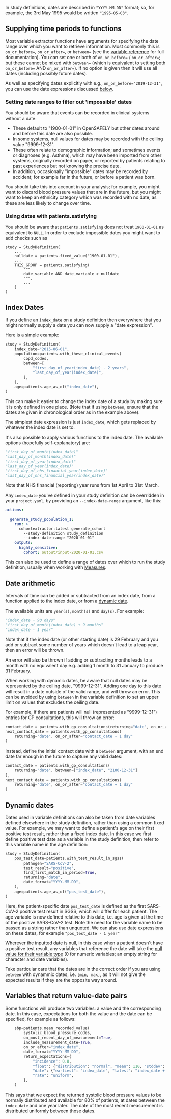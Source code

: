 In study definitions, dates are described in `"YYYY-MM-DD"` format; so, for example, the 3rd May 1995 would be written `"1995-05-03"`.


## Supplying time periods to functions

Most variable extractor functions have arguments for specifying the date range over which you want to retrieve information.
Most commonly this is `on_or_before=`, `on_or_after=`, or `between=` (see the [variable reference](study-def-variables.md) for full documentation).
You can set one or both of `on_or_before=` / `on_or_after=`; but these cannot be mixed with `between=` (which is equivalent to setting both `on_or_before=` AND `on_or_after=`). 
If no option is given then it will use all dates (including possibly future dates).


As well as specifying dates explicitly with e.g., `on_or_before="2019-12-31"`, you can use the date expressions discussed [below](#index-dates).

### Setting date ranges to filter out 'impossible' dates

You should be aware that events can be recorded in clinical systems without a date:

- These default to "1900-01-01" in OpenSAFELY but other dates around and before this date are also possible. 
- In some systems, null values for dates may be recorded with the ceiling value "9999-12-31".
- These often relate to demographic information; and sometimes events or diagnoses (e.g. Asthma), which may have been imported from other systems, originally recorded on paper, or reported by patients relating to past experiences but not knowing the precise date. 
- In addition, occasionally "impossible" dates may be recorded by accident; for example far in the future, or before a patient was born.  
 
You should take this into account in your analysis; for example, you might want to discard blood pressure values that are in the future, but you might want to keep an ethnicity category which was recorded with no date, as these are less likely to change over time. 

### Using dates with patients.satisfying

You should be aware that `patients.satisfying` does not treat `1900-01-01` as equivalent to `NULL`. In order to exclude impossible dates you might want to add
checks such as

```
study = StudyDefinition(
    ...
    nulldate = patients.fixed_value("1900-01-01"),
    ...
    THIS_GROUP = patients.satisfying(
        """
        date_variable AND date_variable > nulldate
        """,
        ...
    )
)
```

## Index Dates

If you define an `index_date` on a study definition then everywhere that you might normally supply a date you can now supply a "date expression".

Here is a simple example:

```py
study = StudyDefinition(
    index_date="2015-06-01",
    population=patients.with_these_clinical_events(
        copd_codes,
        between=[
            "first_day_of_year(index_date) - 2 years",
            "last_day_of_year(index_date)",
        ],
    ),
    age=patients.age_as_of("index_date"),
)
```

This can make it easier to change the index date of a study by making sure it is only defined in one place. (Note that if using `between`, ensure that the dates are given in chronological order as in the example above).

The simplest date expression is just `index_date`, which gets replaced by whatever the index date is set to.

It's also possible to apply various functions to the index date.
The available options (hopefully self-explanatory) are:

```py
"first_day_of_month(index_date)"
"last_day_of_month(index_date)"
"first_day_of_year(index_date)"
"last_day_of_year(index_date)"
"first_day_of_nhs_financial_year(index_date)"
"last_day_of_nhs_financial_year(index_date)"
```

Note that NHS financial (reporting) year runs from 1st April to 31st March.

Any `index_date` you've defined in your study definition can be overridden in your `project.yaml`, by providing an `--index-date-range` argument, like this:

```yaml
actions:

  generate_study_population_1:
    run: >
      cohortextractor:latest generate_cohort
        --study-definition study_definition
        --index-date-range "2020-01-01"
    outputs:
      highly_sensitive:
        cohort: output/input-2020-01-01.csv
```

This can also be used to define a range of dates over which to run the study definition, usually when working with [Measures](measures.md).


## Date arithmetic

Intervals of time can be added or subtracted from an index date, from a function applied to the index date, or from a [dynamic date](#dynamic-dates).

The available units are `year(s)`, `month(s)` and `day(s)`.
For example:

```py
"index_date + 90 days"
"first_day_of_month(index_date) + 9 months"
"index_date - 1 year"
```

Note that if the index date (or other starting date) is 29 February and you add or subtract some number of years which doesn't lead to a leap year, then an error will be thrown.

An error will also be thrown if adding or subtracting months leads to a month with no equivalent day e.g. adding 1 month to 31 January to produce 31 February.

When working with dynamic dates, be aware that null dates may be represented by the ceiling date, "9999-12-31".  Adding one day to this date will result in a date outside of the valid range, and will throw an error.  This can be avoided by using `between` in the variable definition to set an upper limit on values that excludes the ceiling date.  

For example, if there are patients will null (represented as "9999-12-31") entries for GP consultations, this will throw an error:
```py
contact_date = patients.with_gp_consultations(returning="date", on_or_after="index_date"),
next_contact_date = patients.with_gp_consultations(
    returning="date", on_or_after="contact_date + 1 day"
)
```

Instead, define the initial contact date with a `between` argument, with an end date far enough in the future to capture any valid dates:
```py
contact_date = patients.with_gp_consultations(
    returning="date", between=["index_date", "2100-12-31"]
),
next_contact_date = patients.with_gp_consultations(
    returning="date", on_or_after="contact_date + 1 day"
)
```

## Dynamic dates
Dates used in variable definitions can also be taken from date variables defined elsewhere in the study definition, rather than using a common fixed value.
For example, we may want to define a patient's age on their first positive test result, rather than a fixed index date. In this case we first define positive test date as a variable in the study definition, then refer to this variable name in the age definition:

```py
study = StudyDefinition(
    pos_test_date=patients.with_test_result_in_sgss(
        pathogen="SARS-CoV-2",
        test_result="positive",
        find_first_match_in_period=True,
        returning="date",
        date_format="YYYY-MM-DD",
    ),
    age=patients.age_as_of("pos_test_date"),
)
```

Here, the patient-specific date `pos_test_date` is defined as the first SARS-CoV-2 positive test result in SGSS, which will differ for each patient.
The age variable is now defined relative to this date, i.e. age is given at the time of the positive SARS-CoV-2 test. Note the need for the variable name to be passed as a string rather than unquoted.
We can also use date expressions on these dates, for example `"pos_test_date - 1 year"`

Wherever the inputted date is null, in this case when a patient doesn't have a positive test result, any variables that reference the date will take the [null value for their variable type](study-def.md#missing-values-and-unmatched-records) (0 for numeric variables; an empty string for character and date variables).

Take particular care that the dates are in the correct order if you are using `between` with dynammic dates, i.e. `[min, max]`, as it will not give the expected results if they are the opposite way around. 

## Variables that return value-date pairs

Some functions will produce two variables: a value and the corresponding date.
In this case, expectations for both the value and the date can be specified, for example as follows:

```py
    sbp=patients.mean_recorded_value(
        systolic_blood_pressure_codes,
        on_most_recent_day_of_measurement=True,
        include_measurement_date=True,
        on_or_after="index_date",
        date_format="YYYY-MM-DD",
        return_expectations={
            "incidence": 0.8,
            "float": {"distribution": "normal", "mean": 110, "stddev": 20},
            "date": {"earliest": "index_date", "latest": "index_date + 1 year"},
            "rate": "uniform",
        },
    )
```

This says that we expect the returned systolic blood pressure values to be normally distributed and available for 80% of patients, at dates between the `index_date` and one year later. The date of the most recent measurement is distributed uniformly between those dates.

